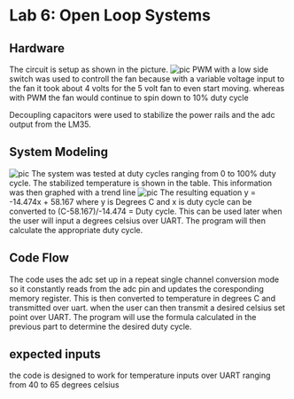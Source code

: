 # Lab 6: Open Loop Systems
## Hardware
The circuit is setup as shown in the picture.
![pic]()
PWM with a low side switch was used to controll the fan because with a variable voltage input to the fan it took about 4 volts for the 5 volt fan to even start moving. whereas with PWM the fan would continue to spin down to 10% duty cycle

Decoupling capacitors were used to stabilize the power rails and the adc output from the LM35.

## System Modeling
![pic]()
The system was tested at duty cycles ranging from 0 to 100% duty cycle. The stabilized temperature is shown in the table. This information was then graphed with a trend line
![pic]()
The resulting equation y = -14.474x + 58.167 where y is Degrees C and x is duty cycle can be converted to (C-58.167)/-14.474 = Duty cycle. This can be used later when the user will input a degrees celsius over UART. The program will then calculate the appropriate duty cycle.

## Code Flow
The code uses the adc set up in a repeat single channel conversion mode so it constantly reads from the adc pin and updates the coresponding memory register. This is then converted to temperature in degrees C and transmitted over uart. when the user can then transmit a desired celsius set point over UART. The program will use the formula calculated in the previous part to determine the desired duty cycle.

## expected inputs
the code is designed to work for temperature inputs over UART ranging from 40 to 65 degrees celsius


